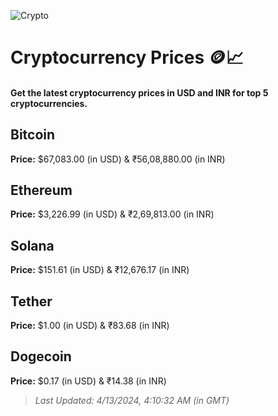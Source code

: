 
![Crypto](https://www.techguide.com.au/wp-content/uploads/2020/11/crypto3.jpeg)

# Cryptocurrency Prices 🪙📈

#### Get the latest cryptocurrency prices in USD and INR for top 5 cryptocurrencies.

## Bitcoin

**Price:** $67,083.00 (in USD) & ₹56,08,880.00 (in INR)

## Ethereum

**Price:** $3,226.99 (in USD) & ₹2,69,813.00 (in INR)

## Solana

**Price:** $151.61 (in USD) & ₹12,676.17 (in INR)

## Tether

**Price:** $1.00 (in USD) & ₹83.68 (in INR)

## Dogecoin

**Price:** $0.17 (in USD) & ₹14.38 (in INR)

> _Last Updated: 4/13/2024, 4:10:32 AM (in GMT)_

